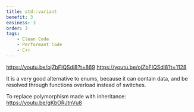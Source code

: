 ```yaml
---
title: std::variant
benefit: 3
easiness: 3
order: 3
tags:
    - Clean Code
    - Performant Code
    - C++
---
```


https://youtu.be/ojZbFIQSdl8?t=869
https://youtu.be/ojZbFIQSdl8?t=1128

It is a very good alternative to enums, because it can contain data, and be resolved through functions overload instead of switches. 

To replace polymorphism made with inheritance: https://youtu.be/gKbORJtnVu8